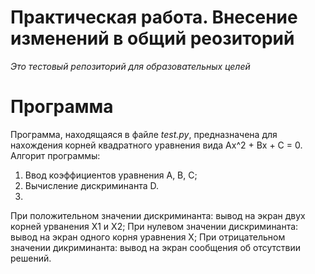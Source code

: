 # Практическая работа. Внесение изменений в общий реозиторий

*Это тестовый репозиторий для образовательных целей*

# Программа
Программа, находящаяся в файле *test.py*, предназначена для нахождения корней квадратного уравнения вида Ax^2 + Bx + C = 0.
Алгорит программы:
1. Ввод коэффициентов уравнения A, B, C;
2. Вычисление дискриминанта D.
3. 
При положительном значении дискриминанта: вывод на экран двух корней урванения X1 и X2;
При нулевом значении дискриминанта: вывод на экран одного корня уравнения X;
При отрицательном значении дикриминанта: вывод на экран сообщения об отсутствии решений.
